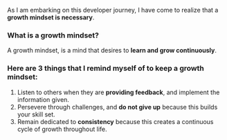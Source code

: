 As I am embarking on this developer journey, I have come to realize that a **growth mindset is necessary**.

### What is a growth mindset?
 
A growth mindset, is a mind that desires to **learn and grow continuously**.

### Here are 3 things that I remind myself of to keep a growth mindset:

1. Listen to others when they are **providing feedback**, and implement the information given.
2. Persevere through challenges, and **do not give up** because this builds your skill set.
3. Remain dedicated to **consistency** because this creates a continuous cycle of growth throughout life.
